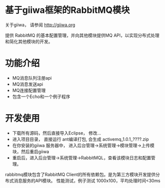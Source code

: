 # 基于giiwa框架的RabbitMQ模块
关于giiwa， 请参阅 http://giiwa.org

提供 RabbitMQ 的基本配置管理，并向其他模块提供MQ API，以实现分布式处理和简化其他模块的开发。
<h1>功能介绍</h1>
<ul>
<li>MQ消息队列注册api</li>
<li>MQ消息发送api</li>
<li>MQ连接配置管理</li>
<li>包含一个Echo和一个例子程序</li>
</ul>

<h1>开发使用</h1>
<ul>
<li>下载所有源码，然后直接导入Eclipse， 修改...</li>
<li>进入项目目录， 直接运行 ant编译打包, 会生成 activemq_1.0.1_????.zip </li>
<li>在你安装的giiwa 服务器中， 进入后台管理->系统管理->模块管理->上传模块，然后重启giiwa</li>
<li>重启后，进入后台管理->系统管理->RabbitMQL，查看该模块日志和配置管理。</li>
</ul>

rabbitmq模块包含了RabbitMQ Client的所有依赖包。是为第三方模块开发提供分布式消息服务的API模块。
性能测试，例子测试 1000x100，平均处理时间<30ms 
